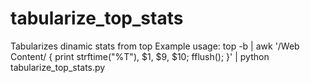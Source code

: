 # tabularize_top_stats
Tabularizes dinamic stats from top
Example usage:
top -b | awk '/Web Content/ { print strftime("%T"), $1, $9, $10; fflush(); }' | python tabularize_top_stats.py
